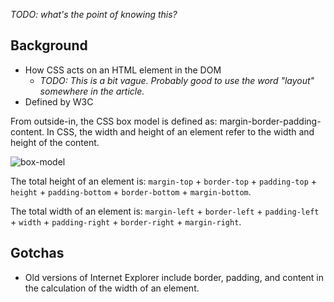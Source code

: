 *TODO: what's the point of knowing this?*

## Background
* How CSS acts on an HTML element in the DOM
    * *TODO: This is a bit vague.  Probably good to use the word "layout" somewhere in the article.*
* Defined by W3C

From outside-in, the CSS box model is defined as: margin-border-padding-content. In CSS, the width and height of an element refer to the width and height of the content.

![box-model](https://upload.wikimedia.org/wikipedia/commons/7/7a/Boxmodell-detail.png)

The total height of an element is: `margin-top` + `border-top` + `padding-top` + `height` + `padding-bottom` + `border-bottom` + `margin-bottom`.

The total width of an element is: `margin-left` + `border-left` + `padding-left` + `width` + `padding-right` + `border-right` + `margin-right`.

## Gotchas
* Old versions of Internet Explorer include border, padding, and content in the calculation of the width of an element.